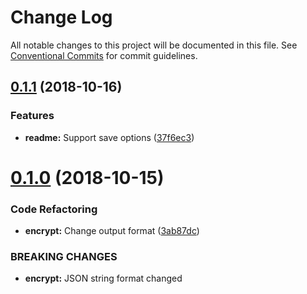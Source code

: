 # Change Log

All notable changes to this project will be documented in this file.
See [Conventional Commits](https://conventionalcommits.org) for commit guidelines.

## [0.1.1](https://github.com/soohoio/sooho/compare/v0.1.0...v0.1.1) (2018-10-16)


### Features

* **readme:** Support save options ([37f6ec3](https://github.com/soohoio/sooho/commit/37f6ec3))





# [0.1.0](https://github.com/soohoio/sooho/compare/v0.0.2-alpha.0...v0.1.0) (2018-10-15)


### Code Refactoring

* **encrypt:** Change output format ([3ab87dc](https://github.com/soohoio/sooho/commit/3ab87dc))


### BREAKING CHANGES

* **encrypt:** JSON string format changed
